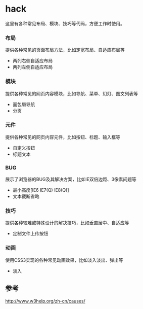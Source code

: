 hack
=====

这里有各种常见布局、模块、技巧等代码，方便工作时使用。

### 布局
提供各种常见的页面布局方法，比如定宽布局、自适应布局等
* 两列右侧自适应布局
* 两列左侧自适应布局

### 模块
提供各种常见的网页内容模块，比如导航、菜单、幻灯、图文列表等
* 面包屑导航
* 分页

### 元件
提供各种常见的网页内容元件，比如按钮、标题、输入框等
* 自定义按钮
* 标题文本

### BUG
展示了浏览器的BUG及其解决方案，比如IE双倍边距、3像素问题等
* 最小高度[IE6 IE7(Q) IE8(Q)]
* 文本截断省略

### 技巧
提供各种较难或特殊设计的解决技巧，比如垂直居中、自适应等
* 定制文件上传按钮

### 动画
使用CSS3实现的各种常见动画效果，比如淡入淡出、弹出等
* 淡入

## 参考

http://www.w3help.org/zh-cn/causes/